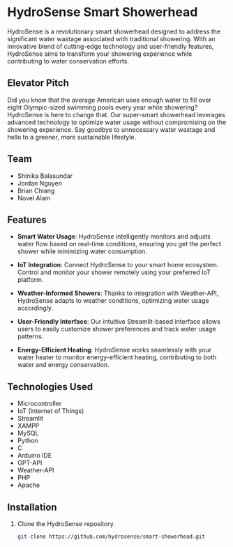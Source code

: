 # HydroSense Smart Showerhead

HydroSense is a revolutionary smart showerhead designed to address the significant water wastage associated with traditional showering. With an innovative blend of cutting-edge technology and user-friendly features, HydroSense aims to transform your showering experience while contributing to water conservation efforts.

## Elevator Pitch

Did you know that the average American uses enough water to fill over eight Olympic-sized swimming pools every year while showering? HydroSense is here to change that. Our super-smart showerhead leverages advanced technology to optimize water usage without compromising on the showering experience. Say goodbye to unnecessary water wastage and hello to a greener, more sustainable lifestyle.

## Team

- Shinika Balasundar
- Jordan Nguyen
- Brian Chiang
- Novel Alam

## Features

- **Smart Water Usage**: HydroSense intelligently monitors and adjusts water flow based on real-time conditions, ensuring you get the perfect shower while minimizing water consumption.

- **IoT Integration**: Connect HydroSense to your smart home ecosystem. Control and monitor your shower remotely using your preferred IoT platform.

- **Weather-Informed Showers**: Thanks to integration with Weather-API, HydroSense adapts to weather conditions, optimizing water usage accordingly.

- **User-Friendly Interface**: Our intuitive Streamlit-based interface allows users to easily customize shower preferences and track water usage patterns.

- **Energy-Efficient Heating**: HydroSense works seamlessly with your water heater to monitor energy-efficient heating, contributing to both water and energy conservation.

## Technologies Used

- Microcontroller
- IoT (Internet of Things)
- Streamlit
- XAMPP
- MySQL
- Python
- C
- Arduino IDE
- GPT-API
- Weather-API
- PHP
- Apache

## Installation

1. Clone the HydroSense repository.
   ```bash
   git clone https://github.com/hydrosense/smart-showerhead.git
